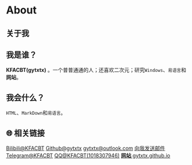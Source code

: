 # About
## 关于我
## 我是谁？
**KFACBT(gytxtx)** 。一个普普通通的人；还喜欢二次元；研究`Windows`、`易语言`和 **网站**。  

## 我会什么？
`HTML`、`MarkDown`和`易语言`。

## 🌐 相关链接

[Bilibili@KFACBT](https://space.bilibili.com/514279030)
[Github@gytxtx](https://github.com/gytxtx)
gytxtx@outlook.com [向我发送邮件](mailto:gytxtx@outlook.com)
[Telegram@KFACBT](https://t.me/lagsnes)
[QQ@KFACBT(1018307946)](about:blank)
[**网站** gytxtx.github.io](https://gytxtx.github.io/) 
